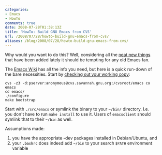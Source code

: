 ```yaml
---
categories:
- Emacs
- HowTo
comments: true
date: 2008-07-28T01:38:13Z
title: 'HowTo: Build GNU Emacs from CVS'
url: /2008/07/28/howto-build-gnu-emacs-from-cvs/
aliases: /blog/2008/07/28/howto-build-gnu-emacs-from-cvs/
---
```


Why would you want to do this?  Well, considering all the [neat new things][1]
that have been added lately it should be tempting for any old Emacs fan.

The [Emacs Wiki][2] has all the info you need, but here is a quick run-down of
the bare necessities.  Start by [checking out your working copy][3]:

```
cvs -z3 -d:pserver:anonymous@cvs.savannah.gnu.org:/cvsroot/emacs co emacs
cd emacs/
./configure
make bootstrap
```

Start with `./src/emacs` or symlink the binary to your `~/bin/` directory.
I.e. you don't have to run `make install` to use it.  Users of `emacsclient`
should symlink that to their `~/bin` as well.

Assumptions made:

1. you have the appropriate -dev packages installed in Debian/Ubuntu, and
2. your `.bashrc` does indeed add `~/bin` to your search `$PATH` environment variable

[1]: http://blog.orebokech.com/2008/07/emacs-snapshot-20080727-1.html
[2]: http://www.emacswiki.org
[3]: http://www.emacswiki.org/cgi-bin/emacs-en/EmacsFromCVS
